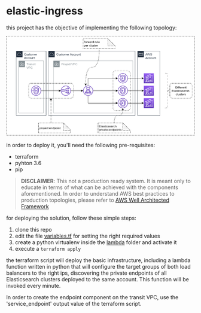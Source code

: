 # elastic-ingress

this project has the objective of implementing the following topology:

![Topology](static/vpc-endpoints.drawio.png)

in order to deploy it, you'll need the following pre-requisites:

- terraform
- pyhton 3.6
- pip

> **DISCLAIMER**: This not a production ready system. It is meant only to educate in terms of what can be achieved with the components aforementioned. In order to understand AWS best practices to production topologies, please refer to [AWS Well Architected Framework](https://aws.amazon.com/architecture/well-architected/)


for deploying the solution, follow these simple steps:

1. clone this repo
1. edit the file [variables.tf](variables.tf) for setting the right required values
2. create a python virtualenv inside the [lambda](lambda) folder and activate it
1. execute a `terraform apply`

the terraform script will deploy the basic infrastructure, including a lambda function written in python that will configure the target groups of both load balancers to the right ips, discovering the private endpoints of all Elasticsearch clusters deployed to the same account. This function will be invoked every minute. 

In order to create the endpoint component on the transit VPC, use the 'service_endpoint' output value of the terraform script. 